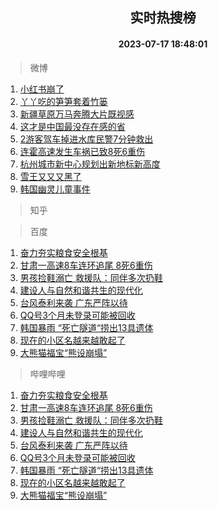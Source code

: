 <div align="center"><h2>实时热搜榜</h2><h4>2023-07-17 18:48:01</h4></div>

> 微博  

1. [小红书崩了](https://s.weibo.com/weibo?q=%E5%B0%8F%E7%BA%A2%E4%B9%A6%E5%B4%A9%E4%BA%86&t=31&band_rank=1&Refer=top)<br />
2. [丫丫吃的笋笋套着竹篓](https://s.weibo.com/weibo?q=%23%E4%B8%AB%E4%B8%AB%E5%90%83%E7%9A%84%E7%AC%8B%E7%AC%8B%E5%A5%97%E7%9D%80%E7%AB%B9%E7%AF%93%23&t=31&band_rank=2&Refer=top)<br />
3. [新疆草原万马奔腾大片既视感](https://s.weibo.com/weibo?q=%23%E6%96%B0%E7%96%86%E8%8D%89%E5%8E%9F%E4%B8%87%E9%A9%AC%E5%A5%94%E8%85%BE%E5%A4%A7%E7%89%87%E6%97%A2%E8%A7%86%E6%84%9F%23&t=31&band_rank=3&Refer=top)<br />
4. [这才是中国最没存在感的省](https://s.weibo.com/weibo?q=%E8%BF%99%E6%89%8D%E6%98%AF%E4%B8%AD%E5%9B%BD%E6%9C%80%E6%B2%A1%E5%AD%98%E5%9C%A8%E6%84%9F%E7%9A%84%E7%9C%81&t=31&band_rank=4&Refer=top)<br />
5. [2游客驾车掉进水库民警7分钟救出](https://s.weibo.com/weibo?q=%232%E6%B8%B8%E5%AE%A2%E9%A9%BE%E8%BD%A6%E6%8E%89%E8%BF%9B%E6%B0%B4%E5%BA%93%E6%B0%91%E8%AD%A67%E5%88%86%E9%92%9F%E6%95%91%E5%87%BA%23&t=31&band_rank=5&Refer=top)<br />
6. [连霍高速发生车祸已致8死6重伤](https://s.weibo.com/weibo?q=%23%E8%BF%9E%E9%9C%8D%E9%AB%98%E9%80%9F%E5%8F%91%E7%94%9F%E8%BD%A6%E7%A5%B8%E5%B7%B2%E8%87%B48%E6%AD%BB6%E9%87%8D%E4%BC%A4%23&t=31&band_rank=6&Refer=top)<br />
7. [杭州城市新中心规划出新地标新高度](https://s.weibo.com/weibo?q=%23%E6%9D%AD%E5%B7%9E%E5%9F%8E%E5%B8%82%E6%96%B0%E4%B8%AD%E5%BF%83%E8%A7%84%E5%88%92%E5%87%BA%E6%96%B0%E5%9C%B0%E6%A0%87%E6%96%B0%E9%AB%98%E5%BA%A6%23&t=31&band_rank=7&Refer=top)<br />
8. [雪王又又又黑了](https://s.weibo.com/weibo?q=%23%E9%9B%AA%E7%8E%8B%E5%8F%88%E5%8F%88%E5%8F%88%E9%BB%91%E4%BA%86%23&t=31&band_rank=8&Refer=top)<br />
9. [韩国幽灵儿童事件](https://s.weibo.com/weibo?q=%E9%9F%A9%E5%9B%BD%E5%B9%BD%E7%81%B5%E5%84%BF%E7%AB%A5%E4%BA%8B%E4%BB%B6&t=31&band_rank=9&Refer=top)<br />

> 知乎  


> 百度  

1. [奋力夯实粮食安全根基](https://www.baidu.com/s?wd=%E5%A5%8B%E5%8A%9B%E5%A4%AF%E5%AE%9E%E7%B2%AE%E9%A3%9F%E5%AE%89%E5%85%A8%E6%A0%B9%E5%9F%BA&sa=fyb_news&rsv_dl=fyb_news)<br />
2. [甘肃一高速8车连环追尾 8死6重伤](https://www.baidu.com/s?wd=%E7%94%98%E8%82%83%E4%B8%80%E9%AB%98%E9%80%9F8%E8%BD%A6%E8%BF%9E%E7%8E%AF%E8%BF%BD%E5%B0%BE+8%E6%AD%BB6%E9%87%8D%E4%BC%A4&sa=fyb_news&rsv_dl=fyb_news)<br />
3. [男孩捡鞋溺亡 救援队：同伴多次扔鞋](https://www.baidu.com/s?wd=%E7%94%B7%E5%AD%A9%E6%8D%A1%E9%9E%8B%E6%BA%BA%E4%BA%A1+%E6%95%91%E6%8F%B4%E9%98%9F%EF%BC%9A%E5%90%8C%E4%BC%B4%E5%A4%9A%E6%AC%A1%E6%89%94%E9%9E%8B&sa=fyb_news&rsv_dl=fyb_news)<br />
4. [建设人与自然和谐共生的现代化](https://www.baidu.com/s?wd=%E5%BB%BA%E8%AE%BE%E4%BA%BA%E4%B8%8E%E8%87%AA%E7%84%B6%E5%92%8C%E8%B0%90%E5%85%B1%E7%94%9F%E7%9A%84%E7%8E%B0%E4%BB%A3%E5%8C%96&sa=fyb_news&rsv_dl=fyb_news)<br />
5. [台风泰利来袭 广东严阵以待](https://www.baidu.com/s?wd=%E5%8F%B0%E9%A3%8E%E6%B3%B0%E5%88%A9%E6%9D%A5%E8%A2%AD+%E5%B9%BF%E4%B8%9C%E4%B8%A5%E9%98%B5%E4%BB%A5%E5%BE%85&sa=fyb_news&rsv_dl=fyb_news)<br />
6. [QQ号3个月未登录可能被回收](https://www.baidu.com/s?wd=QQ%E5%8F%B73%E4%B8%AA%E6%9C%88%E6%9C%AA%E7%99%BB%E5%BD%95%E5%8F%AF%E8%83%BD%E8%A2%AB%E5%9B%9E%E6%94%B6&sa=fyb_news&rsv_dl=fyb_news)<br />
7. [韩国暴雨 “死亡隧道“捞出13具遗体](https://www.baidu.com/s?wd=%E9%9F%A9%E5%9B%BD%E6%9A%B4%E9%9B%A8+%E2%80%9C%E6%AD%BB%E4%BA%A1%E9%9A%A7%E9%81%93%E2%80%9C%E6%8D%9E%E5%87%BA13%E5%85%B7%E9%81%97%E4%BD%93&sa=fyb_news&rsv_dl=fyb_news)<br />
8. [现在的小区名越来越敢起了](https://www.baidu.com/s?wd=%E7%8E%B0%E5%9C%A8%E7%9A%84%E5%B0%8F%E5%8C%BA%E5%90%8D%E8%B6%8A%E6%9D%A5%E8%B6%8A%E6%95%A2%E8%B5%B7%E4%BA%86&sa=fyb_news&rsv_dl=fyb_news)<br />
9. [大熊猫福宝“熊设崩塌”](https://www.baidu.com/s?wd=%E5%A4%A7%E7%86%8A%E7%8C%AB%E7%A6%8F%E5%AE%9D%E2%80%9C%E7%86%8A%E8%AE%BE%E5%B4%A9%E5%A1%8C%E2%80%9D&sa=fyb_news&rsv_dl=fyb_news)<br />

> 哔哩哔哩  

1. [奋力夯实粮食安全根基](https://www.baidu.com/s?wd=%E5%A5%8B%E5%8A%9B%E5%A4%AF%E5%AE%9E%E7%B2%AE%E9%A3%9F%E5%AE%89%E5%85%A8%E6%A0%B9%E5%9F%BA&sa=fyb_news&rsv_dl=fyb_news)<br />
2. [甘肃一高速8车连环追尾 8死6重伤](https://www.baidu.com/s?wd=%E7%94%98%E8%82%83%E4%B8%80%E9%AB%98%E9%80%9F8%E8%BD%A6%E8%BF%9E%E7%8E%AF%E8%BF%BD%E5%B0%BE+8%E6%AD%BB6%E9%87%8D%E4%BC%A4&sa=fyb_news&rsv_dl=fyb_news)<br />
3. [男孩捡鞋溺亡 救援队：同伴多次扔鞋](https://www.baidu.com/s?wd=%E7%94%B7%E5%AD%A9%E6%8D%A1%E9%9E%8B%E6%BA%BA%E4%BA%A1+%E6%95%91%E6%8F%B4%E9%98%9F%EF%BC%9A%E5%90%8C%E4%BC%B4%E5%A4%9A%E6%AC%A1%E6%89%94%E9%9E%8B&sa=fyb_news&rsv_dl=fyb_news)<br />
4. [建设人与自然和谐共生的现代化](https://www.baidu.com/s?wd=%E5%BB%BA%E8%AE%BE%E4%BA%BA%E4%B8%8E%E8%87%AA%E7%84%B6%E5%92%8C%E8%B0%90%E5%85%B1%E7%94%9F%E7%9A%84%E7%8E%B0%E4%BB%A3%E5%8C%96&sa=fyb_news&rsv_dl=fyb_news)<br />
5. [台风泰利来袭 广东严阵以待](https://www.baidu.com/s?wd=%E5%8F%B0%E9%A3%8E%E6%B3%B0%E5%88%A9%E6%9D%A5%E8%A2%AD+%E5%B9%BF%E4%B8%9C%E4%B8%A5%E9%98%B5%E4%BB%A5%E5%BE%85&sa=fyb_news&rsv_dl=fyb_news)<br />
6. [QQ号3个月未登录可能被回收](https://www.baidu.com/s?wd=QQ%E5%8F%B73%E4%B8%AA%E6%9C%88%E6%9C%AA%E7%99%BB%E5%BD%95%E5%8F%AF%E8%83%BD%E8%A2%AB%E5%9B%9E%E6%94%B6&sa=fyb_news&rsv_dl=fyb_news)<br />
7. [韩国暴雨 “死亡隧道“捞出13具遗体](https://www.baidu.com/s?wd=%E9%9F%A9%E5%9B%BD%E6%9A%B4%E9%9B%A8+%E2%80%9C%E6%AD%BB%E4%BA%A1%E9%9A%A7%E9%81%93%E2%80%9C%E6%8D%9E%E5%87%BA13%E5%85%B7%E9%81%97%E4%BD%93&sa=fyb_news&rsv_dl=fyb_news)<br />
8. [现在的小区名越来越敢起了](https://www.baidu.com/s?wd=%E7%8E%B0%E5%9C%A8%E7%9A%84%E5%B0%8F%E5%8C%BA%E5%90%8D%E8%B6%8A%E6%9D%A5%E8%B6%8A%E6%95%A2%E8%B5%B7%E4%BA%86&sa=fyb_news&rsv_dl=fyb_news)<br />
9. [大熊猫福宝“熊设崩塌”](https://www.baidu.com/s?wd=%E5%A4%A7%E7%86%8A%E7%8C%AB%E7%A6%8F%E5%AE%9D%E2%80%9C%E7%86%8A%E8%AE%BE%E5%B4%A9%E5%A1%8C%E2%80%9D&sa=fyb_news&rsv_dl=fyb_news)<br />
